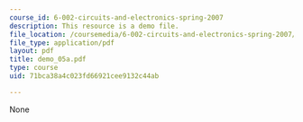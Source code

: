 ```yaml
---
course_id: 6-002-circuits-and-electronics-spring-2007
description: This resource is a demo file.
file_location: /coursemedia/6-002-circuits-and-electronics-spring-2007/71bca38a4c023fd66921cee9132c44ab_demo_05a.pdf
file_type: application/pdf
layout: pdf
title: demo_05a.pdf
type: course
uid: 71bca38a4c023fd66921cee9132c44ab

---
```

None